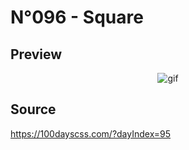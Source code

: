 # N°096 - Square

## Preview
<p align="center">
<img src=https://user-images.githubusercontent.com/51888438/111162122-252c8880-859c-11eb-92e2-bd17167f8d0e.gif" alt="gif" >
</p>

## Source
https://100dayscss.com/?dayIndex=95
